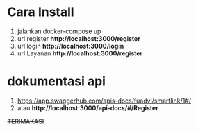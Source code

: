 # Cara Install

1. jalankan docker-compose up
2. url register **http://localhost:3000/register**
3. url login **http://localhost:3000/login**
4. url Layanan **http://localhost:3000/register**

# dokumentasi api

1. https://app.swaggerhub.com/apis-docs/fuadvi/smartlink/1#/
2. atau **http://localhost:3000/api-docs/#/Register**

~~TERIMAKASI~~
